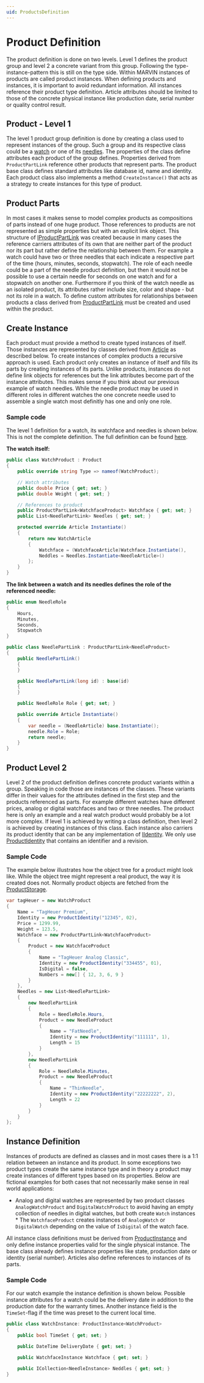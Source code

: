 ```yaml
---
uid: ProductsDefinition
---
```

# Product Definition

The product definition is done on two levels. Level 1 defines the product group and level 2 a concrete variant from this group. Following the type-instance-pattern this is still on the type side. Within MARVIN instances of products are called product instances. When defining products and instances, it is important to avoid redundant information. All instances reference their product type definition. Article attributes should
be limited to those of the concrete physical instance like production date, serial number or quality control result.

## Product - Level 1

The level 1 product group definition is done by creating a class used to represent instances of the group. Such a group and its respective class could be a [watch](xref:Marvin.Products.Samples.WatchProduct) or one of its [needles](xref:Marvin.Products.Samples.NeedleProduct). The properties of the class define attributes each product of the group defines. Properties derived from `ProductPartLink` reference other  products that represent parts. The product base class defines standard attributes like database id, name and identity. Each product class also implements a method `CreateInstance()` that acts as a strategy to create instances for this type of product.

## Product Parts

In most cases it makes sense to model complex products as compositions of parts instead of one huge product. Those references to products are not represented as simple properties but with an explicit link object. This structure of [IProductPartLink](xref:Marvin.AbstractionLayer.IProductPartLink) was created because in many cases the reference carriers attributes of its own that are neither part of the product nor its part but rather define the relationship between them. For example a watch could have two or three needles that each indicate a respective part of the time (hours, minutes, seconds, stopwatch). The role of each needle could be a part of the needle product definition, but then it would not be possible to use a certain needle for seconds on one watch and for a stopwatch on another one. Furthermore if you think of the watch needle as an isolated product, its attributes rather include size, color and shape - but not its role in a watch. To define custom attributes for relationships between products a class derived from [ProductPartLink<TProduct>](xref:Marvin.AbstractionLayer.ProductPartLink) must be created and used within the product.

## Create Instance

Each product must provide a method to create typed instances of itself. Those instances are represented by classes derived from [Article](xref:Marvin.AbstractionLayer.Article) as described below. To create instances of complex products a recursive approach is used. Each product only creates an instance of itself and fills its parts by creating instances of its parts. Unlike products, instances do not define link objects for references but the link attributes become part of the instance attributes. This makes sense if you think about our previous example of watch needles. While the needle product may be used in different roles in different watches the one concrete needle used to assemble a single watch most definitly has one and only one role.

### Sample code

The level 1 definition for a watch, its watchface and needles is shown below. This is not the complete definition. The full definition can be found [here](xref:Marvin.Products.Samples).

**The watch itself:**

````cs
public class WatchProduct : Product
{
    public override string Type => nameof(WatchProduct);

    // Watch attributes
    public double Price { get; set; }
    public double Weight { get; set; }

    // References to product
    public ProductPartLink<WatchfaceProduct> Watchface { get; set; }
    public List<NeedlePartLink> Needles { get; set; }

    protected override Article Instantiate()
    {
        return new WatchArticle
        {
            Watchface = (WatchfaceArticle)Watchface.Instantiate(),
            Neddles = Needles.Instantiate<NeedleArticle>()
        };
    }
}
````

**The link between a watch and its needles defines the role of the referenced needle:**

````cs
public enum NeedleRole
{
    Hours,
    Minutes,
    Seconds,
    Stopwatch
}

public class NeedlePartLink : ProductPartLink<NeedleProduct>
{
    public NeedlePartLink()
    {
    }

    public NeedlePartLink(long id) : base(id)
    {
    }

    public NeedleRole Role { get; set; }

    public override Article Instantiate()
    {
        var needle = (NeedleArticle) base.Instantiate();
        needle.Role = Role;
        return needle;
    }
}
````

## Product Level 2

Level 2 of the product definition defines concrete product variants within a group. Speaking in code those are instances of the classes. These variants differ in their values for the attributes defined in the first step and the products referenced as parts. For example different watches have different prices, analog or digital watchfaces and two or three  needles. The product here is only an example and a real watch product would probably be a lot more complex. If level 1 is achieved by writing a class definition, then level 2 is achieved by creating instances of this class. Each instance also carriers its product identity that can be any implementation of [IIdentity](xref:Marvin.AbstractionLayer.Identity.IIdentity). We only use [ProductIdentity](xref:Marvin.AbstractionLayer.ProductIdentity) that contains an identifier and a revision.

### Sample Code

The example below illustrates how the object tree for a product might look like. While the object tree might represent a real product, the way it is created does not. Normally product objects are fetched from the [ProductStorage](xref:Marvin.Products.Management.IProductStorage).

````cs
var tagHeuer = new WatchProduct
{
    Name = "TagHeuer Premium",
    Identity = new ProductIdentity("12345", 02),
    Price = 1299.99,
    Weight = 123.5,
    Watchface = new ProductPartLink<WatchfaceProduct>
    {
        Product = new WatchfaceProduct
        {
            Name = "TagHeuer Analog Classic",
            Identity = new ProductIdentity("334455", 01),
            IsDigital = false,
            Numbers = new[] { 12, 3, 6, 9 }
        }
    },
    Needles = new List<NeedlePartLink>
    {
        new NeedlePartLink
        {
            Role = NeedleRole.Hours,
            Product = new NeedleProduct
            {
                Name = "FatNeedle",
                Identity = new ProductIdentity("111111", 1),
                Length = 15
            }
        },
        new NeedlePartLink
        {
            Role = NeedleRole.Minutes,
            Product = new NeedleProduct
            {
                Name = "ThinNeedle",
                Identity = new ProductIdentity("22222222", 2),
                Length = 22
            }
        }
    }
};
````

## Instance Definition

Instances of products are defined as classes and in most cases there is a 1:1 relation between an instance and its product. In some exceptions two product types create the same instance type and in theory a product may create instances of different types based on its properties. Below are fictional examples for both cases that not necessarily make sense in real world applications:

* Analog and digital watches are represented by two product classes `AnalogWatchProduct` and `DigitalWatchProduct` to avoid having an empty collection of needles in digital watches, but both create `Watch` instances * The `WatchfaceProduct` creates instances of `AnalogWatch` or `DigitalWatch` depending on the value of `IsDigital` of the watch face.

All instance class definitions must be derived from [ProductInstance](xref:Marvin.AbstractionLayer.ProductInstance) and only define instance properties valid for the single physical instance. The base class already defines instance properties like state, production date or identity (serial number). Articles also define references to instances of its parts.

### Sample Code

For our watch example the instance definition is shown below. Possible instance attributes for a watch could be the delivery date in addition to the production date for the warranty times. Another instance field is the `TimeSet`-flag if the time was preset to the current local time.

````cs
public class WatchInstance: ProductInstance<WatchProduct>
{
    public bool TimeSet { get; set; }

    public DateTime DeliveryDate { get; set; }

    public WatchfaceInstance Watchface { get; set; }

    public ICollection<NeedleInstance> Neddles { get; set; }
}
````
